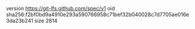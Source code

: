 version https://git-lfs.github.com/spec/v1
oid sha256:f2bf0bd9a4910e293a590766958c71bef32b040028c7d7705ae016e3da23b241
size 2814
